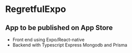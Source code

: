 # RegretfulExpo

## App to be published on App Store
* Front end using Expo/React-native
* Backend with Typescript Express Mongodb and Prisma 

